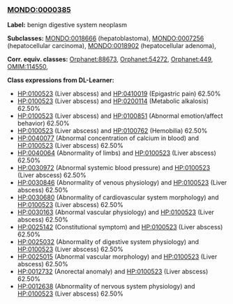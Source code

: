 
### [MONDO:0000385](http://purl.obolibrary.org/obo/MONDO_0000385)
**Label:** benign digestive system neoplasm

**Subclasses:** [MONDO:0018666](http://purl.obolibrary.org/obo/MONDO_0018666) (hepatoblastoma), [MONDO:0007256](http://purl.obolibrary.org/obo/MONDO_0007256) (hepatocellular carcinoma), [MONDO:0018902](http://purl.obolibrary.org/obo/MONDO_0018902) (hepatocellular adenoma), 

**Corr. equiv. classes:** [Orphanet:88673](http://www.orpha.net/ORDO/Orphanet_88673), [Orphanet:54272](http://www.orpha.net/ORDO/Orphanet_54272), [Orphanet:449](http://www.orpha.net/ORDO/Orphanet_449), [OMIM:114550](http://purl.obolibrary.org/obo/OMIM_114550), 

**Class expressions from DL-Learner:**

- [HP:0100523](http://purl.obolibrary.org/obo/HP_0100523) (Liver abscess) and [HP:0410019](http://purl.obolibrary.org/obo/HP_0410019) (Epigastric pain) 62.50%
- [HP:0100523](http://purl.obolibrary.org/obo/HP_0100523) (Liver abscess) and [HP:0200114](http://purl.obolibrary.org/obo/HP_0200114) (Metabolic alkalosis) 62.50%
- [HP:0100523](http://purl.obolibrary.org/obo/HP_0100523) (Liver abscess) and [HP:0100851](http://purl.obolibrary.org/obo/HP_0100851) (Abnormal emotion/affect behavior) 62.50%
- [HP:0100523](http://purl.obolibrary.org/obo/HP_0100523) (Liver abscess) and [HP:0100762](http://purl.obolibrary.org/obo/HP_0100762) (Hemobilia) 62.50%
- [HP:0040077](http://purl.obolibrary.org/obo/HP_0040077) (Abnormal concentration of calcium in blood) and [HP:0100523](http://purl.obolibrary.org/obo/HP_0100523) (Liver abscess) 62.50%
- [HP:0040064](http://purl.obolibrary.org/obo/HP_0040064) (Abnormality of limbs) and [HP:0100523](http://purl.obolibrary.org/obo/HP_0100523) (Liver abscess) 62.50%
- [HP:0030972](http://purl.obolibrary.org/obo/HP_0030972) (Abnormal systemic blood pressure) and [HP:0100523](http://purl.obolibrary.org/obo/HP_0100523) (Liver abscess) 62.50%
- [HP:0030846](http://purl.obolibrary.org/obo/HP_0030846) (Abnormality of venous physiology) and [HP:0100523](http://purl.obolibrary.org/obo/HP_0100523) (Liver abscess) 62.50%
- [HP:0030680](http://purl.obolibrary.org/obo/HP_0030680) (Abnormality of cardiovascular system morphology) and [HP:0100523](http://purl.obolibrary.org/obo/HP_0100523) (Liver abscess) 62.50%
- [HP:0030163](http://purl.obolibrary.org/obo/HP_0030163) (Abnormal vascular physiology) and [HP:0100523](http://purl.obolibrary.org/obo/HP_0100523) (Liver abscess) 62.50%
- [HP:0025142](http://purl.obolibrary.org/obo/HP_0025142) (Constitutional symptom) and [HP:0100523](http://purl.obolibrary.org/obo/HP_0100523) (Liver abscess) 62.50%
- [HP:0025032](http://purl.obolibrary.org/obo/HP_0025032) (Abnormality of digestive system physiology) and [HP:0100523](http://purl.obolibrary.org/obo/HP_0100523) (Liver abscess) 62.50%
- [HP:0025015](http://purl.obolibrary.org/obo/HP_0025015) (Abnormal vascular morphology) and [HP:0100523](http://purl.obolibrary.org/obo/HP_0100523) (Liver abscess) 62.50%
- [HP:0012732](http://purl.obolibrary.org/obo/HP_0012732) (Anorectal anomaly) and [HP:0100523](http://purl.obolibrary.org/obo/HP_0100523) (Liver abscess) 62.50%
- [HP:0012638](http://purl.obolibrary.org/obo/HP_0012638) (Abnormality of nervous system physiology) and [HP:0100523](http://purl.obolibrary.org/obo/HP_0100523) (Liver abscess) 62.50%


